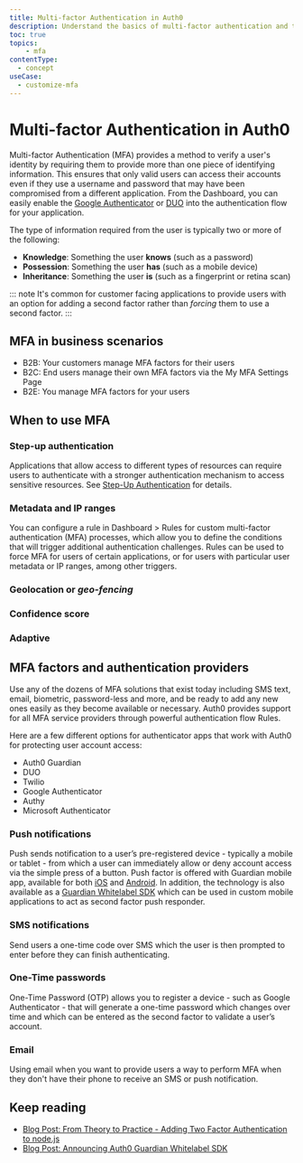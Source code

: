 ```yaml
---
title: Multi-factor Authentication in Auth0
description: Understand the basics of multi-factor authentication and the different methods of implementing it with Auth0.
toc: true
topics:
    - mfa
contentType:
  - concept
useCase:
  - customize-mfa
---
```

# Multi-factor Authentication in Auth0

Multi-factor Authentication (MFA) provides a method to verify a user's identity by requiring them to provide more than one piece of identifying information. This ensures that only valid users can access their accounts even if they use a username and password that may have been compromised from a different application. From the Dashboard, you can easily enable the [Google Authenticator](https://en.wikipedia.org/wiki/Google_Authenticator) or [DUO](https://www.duosecurity.com/) into the authentication flow for your application. 

The type of information required from the user is typically two or more of the following:

* **Knowledge**: Something the user **knows** (such as a password)
* **Possession**: Something the user **has** (such as a mobile device)
* **Inheritance**: Something the user **is** (such as a fingerprint or retina scan)

::: note
It's common for customer facing applications to provide users with an option for adding a second factor rather than _forcing_ them to use a second factor. 
:::

## MFA in business scenarios

* B2B: Your customers manage MFA factors for their users 
* B2C: End users manage their own MFA factors via the My MFA Settings Page
* B2E: You manage MFA factors for your users

## When to use MFA

### Step-up authentication

Applications that allow access to different types of resources can require users to authenticate with a stronger authentication mechanism to access sensitive resources. See [Step-Up Authentication](/mfa/concepts/step-up-authentication) for details. 

### Metadata and IP ranges

You can configure a rule in Dashboard > Rules for custom multi-factor authentication (MFA) processes, which allow you to define the conditions that will trigger additional authentication challenges. Rules can be used to force MFA for users of certain applications, or for users with particular user metadata or IP ranges, among other triggers.

### Geolocation or *geo-fencing* 

### Confidence score

### Adaptive

## MFA factors and authentication providers

Use any of the dozens of MFA solutions that exist today including SMS text, email, biometric, password-less and more, and be ready to add any new ones easily as they become available or necessary. Auth0 provides support for all MFA service providers through powerful authentication flow Rules.

Here are a few different options for authenticator apps that work with Auth0 for protecting user account access:

* Auth0 Guardian
* DUO
* Twilio
* Google Authenticator
* Authy
* Microsoft Authenticator

### Push notifications

Push sends notification to a user’s pre-registered device - typically a mobile or tablet - from which a user can immediately allow or deny account access via the simple press of a button. Push factor is offered with Guardian mobile app, available for both [iOS](/mfa/guides/guardian/configure-guardian-ios) and [Android](/mfa/guides/guardian/configure-guardian-android). In addition, the technology is also available as a [Guardian Whitelabel SDK](/mfa/concepts/guardian-whitelabel-sdk) which can be used in custom mobile applications to act as second factor push responder. 

### SMS notifications

Send users a one-time code over SMS which the user is then prompted to enter before they can finish authenticating.

### One-Time passwords

One-Time Password (OTP) allows you to register a device - such as Google Authenticator - that will generate a one-time password which changes over time and which can be entered as the second factor to validate a user’s account.

### Email 

Using email when you want to provide users a way to perform MFA when they don't have their phone to receive an SMS or push notification.

## Keep reading

* [Blog Post: From Theory to Practice - Adding Two Factor Authentication to node.js](https://auth0.com/blog/from-theory-to-practice-adding-two-factor-to-node-dot-js/)
* [Blog Post: Announcing Auth0 Guardian Whitelabel SDK](https://auth0.com/blog/announcing-guardian-whitelabel-sdk/)